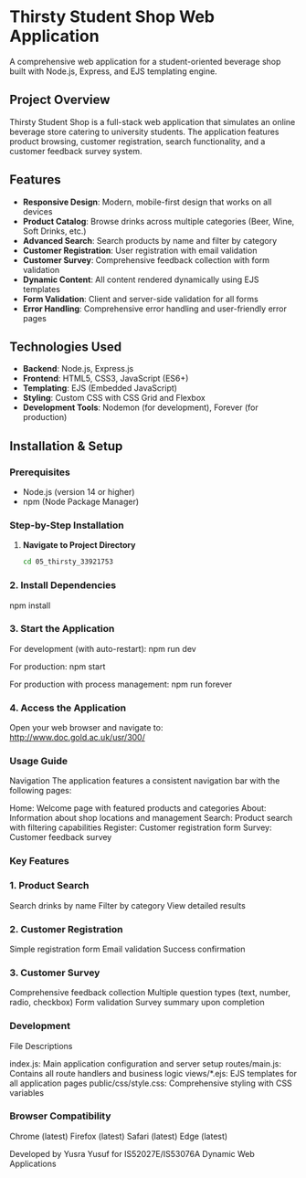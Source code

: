 # Thirsty Student Shop Web Application

A comprehensive web application for a student-oriented beverage shop built with Node.js, Express, and EJS templating engine.

## Project Overview

Thirsty Student Shop is a full-stack web application that simulates an online beverage store catering to university students. The application features product browsing, customer registration, search functionality, and a customer feedback survey system.

## Features

- **Responsive Design**: Modern, mobile-first design that works on all devices
- **Product Catalog**: Browse drinks across multiple categories (Beer, Wine, Soft Drinks, etc.)
- **Advanced Search**: Search products by name and filter by category
- **Customer Registration**: User registration with email validation
- **Customer Survey**: Comprehensive feedback collection with form validation
- **Dynamic Content**: All content rendered dynamically using EJS templates
- **Form Validation**: Client and server-side validation for all forms
- **Error Handling**: Comprehensive error handling and user-friendly error pages

## Technologies Used

- **Backend**: Node.js, Express.js
- **Frontend**: HTML5, CSS3, JavaScript (ES6+)
- **Templating**: EJS (Embedded JavaScript)
- **Styling**: Custom CSS with CSS Grid and Flexbox
- **Development Tools**: Nodemon (for development), Forever (for production)

## Installation & Setup

### Prerequisites
- Node.js (version 14 or higher)
- npm (Node Package Manager)

### Step-by-Step Installation

1. **Navigate to Project Directory**
   ```bash
   cd 05_thirsty_33921753

### 2. Install Dependencies  

npm install

### 3. Start the Application
For development (with auto-restart):
npm run dev

For production:
npm start

For production with process management:
npm run forever

### 4. Access the Application
Open your web browser and navigate to:
http://www.doc.gold.ac.uk/usr/300/


### Usage Guide
Navigation
The application features a consistent navigation bar with the following pages:

Home: Welcome page with featured products and categories
About: Information about shop locations and management
Search: Product search with filtering capabilities
Register: Customer registration form
Survey: Customer feedback survey

### Key Features
### 1. Product Search

Search drinks by name
Filter by category
View detailed results

### 2. Customer Registration

Simple registration form
Email validation
Success confirmation

### 3. Customer Survey

Comprehensive feedback collection
Multiple question types (text, number, radio, checkbox)
Form validation
Survey summary upon completion


### Development
File Descriptions

index.js: Main application configuration and server setup
routes/main.js: Contains all route handlers and business logic
views/*.ejs: EJS templates for all application pages
public/css/style.css: Comprehensive styling with CSS variables        

### Browser Compatibility

Chrome (latest)
Firefox (latest)
Safari (latest)
Edge (latest)

Developed by Yusra Yusuf for IS52027E/IS53076A Dynamic Web Applications
